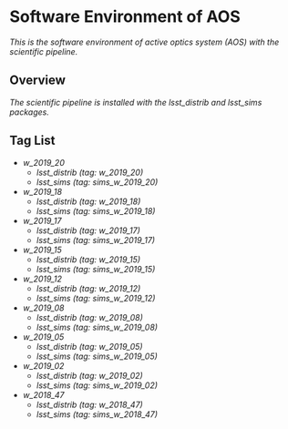 # Software Environment of AOS

*This is the software environment of active optics system (AOS) with the scientific pipeline.*

## Overview

*The scientific pipeline is installed with the lsst_distrib and lsst_sims packages.*

## Tag List

- *w_2019_20*
    - *lsst_distrib (tag: w_2019_20)*
    - *lsst_sims (tag: sims_w_2019_20)*
- *w_2019_18*
    - *lsst_distrib (tag: w_2019_18)*
    - *lsst_sims (tag: sims_w_2019_18)*
- *w_2019_17*
    - *lsst_distrib (tag: w_2019_17)*
    - *lsst_sims (tag: sims_w_2019_17)*
- *w_2019_15*
    - *lsst_distrib (tag: w_2019_15)*
    - *lsst_sims (tag: sims_w_2019_15)*
- *w_2019_12*
    - *lsst_distrib (tag: w_2019_12)*
    - *lsst_sims (tag: sims_w_2019_12)*
- *w_2019_08*
    - *lsst_distrib (tag: w_2019_08)*
    - *lsst_sims (tag: sims_w_2019_08)*
- *w_2019_05*
    - *lsst_distrib (tag: w_2019_05)*
    - *lsst_sims (tag: sims_w_2019_05)*
- *w_2019_02*
    - *lsst_distrib (tag: w_2019_02)*
    - *lsst_sims (tag: sims_w_2019_02)*
- *w_2018_47*
    - *lsst_distrib (tag: w_2018_47)*
    - *lsst_sims (tag: sims_w_2018_47)*